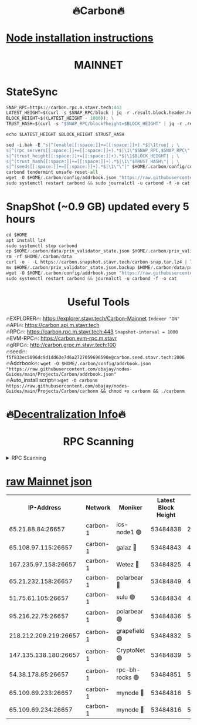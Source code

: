 <h1 align="center"> 🔥Carbon🔥</h1>

[Node installation instructions](https://github.com/obajay/nodes-Guides/tree/main/Projects/Carbon)
=
<h1 align="center"> MAINNET</h1>

# StateSync
```python
SNAP_RPC=https://carbon.rpc.m.stavr.tech:443
LATEST_HEIGHT=$(curl -s $SNAP_RPC/block | jq -r .result.block.header.height); \
BLOCK_HEIGHT=$((LATEST_HEIGHT - 1000)); \
TRUST_HASH=$(curl -s "$SNAP_RPC/block?height=$BLOCK_HEIGHT" | jq -r .result.block_id.hash)

echo $LATEST_HEIGHT $BLOCK_HEIGHT $TRUST_HASH

sed -i.bak -E "s|^(enable[[:space:]]+=[[:space:]]+).*$|\1true| ; \
s|^(rpc_servers[[:space:]]+=[[:space:]]+).*$|\1\"$SNAP_RPC,$SNAP_RPC\"| ; \
s|^(trust_height[[:space:]]+=[[:space:]]+).*$|\1$BLOCK_HEIGHT| ; \
s|^(trust_hash[[:space:]]+=[[:space:]]+).*$|\1\"$TRUST_HASH\"| ; \
s|^(seeds[[:space:]]+=[[:space:]]+).*$|\1\"\"|" $HOME/.carbon/config/config.toml
carbond tendermint unsafe-reset-all
wget -O $HOME/.carbon/config/addrbook.json "https://raw.githubusercontent.com/obajay/nodes-Guides/main/Projects/Carbon/addrbook.json"
sudo systemctl restart carbond && sudo journalctl -u carbond -f -o cat
```
# SnapShot (~0.9 GB) updated every 5 hours
```python
cd $HOME
apt install lz4
sudo systemctl stop carbond
cp $HOME/.carbon/data/priv_validator_state.json $HOME/.carbon/priv_validator_state.json.backup
rm -rf $HOME/.carbon/data
curl -o - -L https://carbon.snapshot.stavr.tech/carbon-snap.tar.lz4 | lz4 -c -d - | tar -x -C $HOME/.carbon --strip-components 2
mv $HOME/.carbon/priv_validator_state.json.backup $HOME/.carbon/data/priv_validator_state.json
wget -O $HOME/.carbon/config/addrbook.json "https://raw.githubusercontent.com/obajay/nodes-Guides/main/Projects/Carbon/addrbook.json"
sudo systemctl restart carbond && journalctl -u carbond -f -o cat
```

 <h1 align="center"> Useful Tools</h1>

🔥EXPLORER🔥:     https://explorer.stavr.tech/Carbon-Mainnet        `Indexer "ON"` \
🔥API🔥:          https://carbon.api.m.stavr.tech \
🔥RPC🔥:          https://carbon.rpc.m.stavr.tech:443              `Snapshot-interval = 1000` \
🔥EVM-RPC🔥:      https://carbon.evm-rpc.m.stavr \
🔥gRPC🔥:         http://carbon.grpc.m.stavr.tech:100 \
🔥seed🔥:      `f5f833ec5096dc9d1dd63e7d6a2727059696590e@carbon.seed.stavr.tech:2006` \
🔥Addrbook🔥:  `wget -O $HOME/.carbon/config/addrbook.json "https://raw.githubusercontent.com/obajay/nodes-Guides/main/Projects/Carbon/addrbook.json"` \
🔥Auto_install script🔥:`wget -O carbonm https://raw.githubusercontent.com/obajay/nodes-Guides/main/Projects/Carbon/carbonm && chmod +x carbonm && ./carbonm`

🔥[Decentralization Info](https://github.com/obajay/StateSync-snapshots/tree/main/Projects/Carbon/Decentralization)🔥
=
<h1 align="center"> RPC Scanning</h1>

<details>
<summary>RPC Scanning</summary>

<h2 align="center"> We scan nodes in real time every 4 hours. And we provide the final result of RPC endpoints.
We cannot influence the operation of these nodes in any way. </h2>


```python
If Voting Power is higher than 0 --> then the Node is a validator of the network and may be subject to attack and be a potential threat to the chain.
```
```python
We marked such validators with a red symbol
```

</details>

[raw Mainnet json](https://rpc-check.carbonm.stavr.tech/carbonm/rpc-carbonm-result.json)
=


<table><tr><th>IP-Address</th><th>Network</th><th>Moniker</th><th>Latest Block Height</th><th>Earliest Block Height</th><th>Catching Up</th><th>Tx Index</th><th>Voting Power</th><th>Scan Time</th></tr><tr><td>65.21.88.84:26657</td><td>carbon-1</td><td>ics-node1 🟢</td><td>53484838</td><td>21164241</td><td>False</td><td>off</td><td>0</td><td>2024-02-10T06:34:31.330866781UTC</td></tr><tr><td>65.108.97.115:26657</td><td>carbon-1</td><td>galaz 🔴</td><td>53484843</td><td>47374001</td><td>False</td><td>on</td><td>11248348028</td><td>2024-02-10T06:34:42.158160992UTC</td></tr><tr><td>167.235.97.158:26657</td><td>carbon-1</td><td>Wetez 🔴</td><td>53484825</td><td>48067570</td><td>False</td><td>on</td><td>1334934754</td><td>2024-02-10T06:34:08.176922636UTC</td></tr><tr><td>65.21.232.158:26657</td><td>carbon-1</td><td>polarbear 🔴</td><td>53484849</td><td>48126001</td><td>False</td><td>on</td><td>10996185977</td><td>2024-02-10T06:34:52.703470724UTC</td></tr><tr><td>51.75.61.105:26657</td><td>carbon-1</td><td>sulu 🟢</td><td>53484834</td><td>48742001</td><td>False</td><td>on</td><td>0</td><td>2024-02-10T06:34:24.473661154UTC</td></tr><tr><td>95.216.22.75:26657</td><td>carbon-1</td><td>polarbear 🟢</td><td>53484836</td><td>52338001</td><td>False</td><td>on</td><td>0</td><td>2024-02-10T06:34:28.881850488UTC</td></tr><tr><td>218.212.209.219:26657</td><td>carbon-1</td><td>grapefield 🟢</td><td>53484832</td><td>52371001</td><td>False</td><td>on</td><td>0</td><td>2024-02-10T06:34:22.071219460UTC</td></tr><tr><td>147.135.138.180:26657</td><td>carbon-1</td><td>CryptoNet 🟢</td><td>53484839</td><td>52934001</td><td>False</td><td>on</td><td>0</td><td>2024-02-10T06:34:33.624679359UTC</td></tr><tr><td>54.38.178.85:26657</td><td>carbon-1</td><td>rpc-bh-rocks 🟢</td><td>53484851</td><td>53130001</td><td>False</td><td>on</td><td>0</td><td>2024-02-10T06:34:57.112355768UTC</td></tr><tr><td>65.109.69.233:26657</td><td>carbon-1</td><td>mynode 🔴</td><td>53484816</td><td>53160001</td><td>False</td><td>off</td><td>8760963507</td><td>2024-02-10T06:33:47.000145301UTC</td></tr><tr><td>65.109.69.234:26657</td><td>carbon-1</td><td>mynode 🔴</td><td>53484816</td><td>53160001</td><td>False</td><td>off</td><td>12833730327</td><td>2024-02-10T06:33:47.373614168UTC</td></tr></table>
